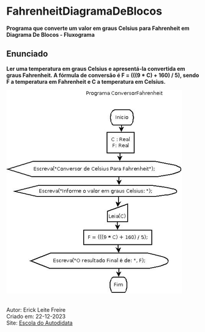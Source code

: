 # FahrenheitDiagramaDeBlocos

**Programa que converte um valor em graus Celsius para Fahrenheit em Diagrama De Blocos - Fluxograma**

## Enunciado

**Ler uma temperatura em graus Celsius e apresentá-la convertida em graus Fahrenheit. A fórmula de conversão é F = (((9 \* C) + 160) / 5), sendo F a temperatura em Fahrenheit e C a temperatura em Celsius.**

![Conversor de Graus Celsius Para Fahrenheit em Diagrama de Blocos, Fluxograma](fahrenheit.jpeg) <br><br>

Autor: Erick Leite Freire<br>
Criado em: 22-12-2023<br>
Site: [Escola do Autodidata](https://www.escoladoautodidata.com.br)<br>
